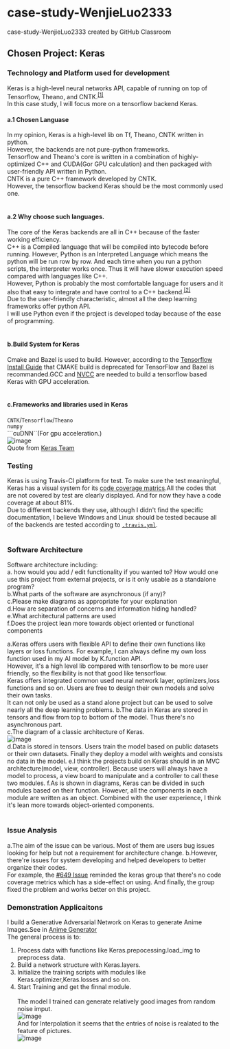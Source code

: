# case-study-WenjieLuo2333
case-study-WenjieLuo2333 created by GitHub Classroom

## Chosen Project: Keras<br>
### Technology and Platform used for development<br>
  Keras is a high-level neural networks API, capable of running on top of Tensorflow, Theano, and CNTK.<sup>[[1]](https://towardsdatascience.com/introduction-to-deep-learning-with-keras-17c09e4f0eb2)</sup><br>
  In this case study, I will focus more on a tensorflow backend Keras.<br>
  #### a.1 Chosen Languase<br>
  In my opinion, Keras is a high-level lib on Tf, Theano, CNTK written in python.<br>
  However, the backends are not pure-python frameworks.<br>
  Tensorflow and Theano's core is written in a combination of highly-optimized C++ and CUDA(Gor GPU calculation) and then packaged with user-friendly API written in Python.<br>
  CNTK is a pure C++ framework developed by CNTK.<br>
  However, the tensorflow backend Keras should be the most commonly used one.<br><br>
  #### a.2 Why choose such languages.
  The core of the Keras backends are all in C++ because of the faster working efficiency.<br>
  C++ is a Compiled language that will be compiled into bytecode before running. However, Python is an Interpreted Language which means the python will be run row by row. And each time when you run a python scripts, the interpreter works once. Thus it will have slower execution speed compared with languages like C++.<br>
  However, Python is probably the most comfortable language for users and it also that easy to integrate and have control to a C++ backend.<sup>[[2]](https://stackoverflow.com/questions/35677724/tensorflow-why-was-python-the-chosen-language)</sup><br/>Due to the user-friendly characteristic, almost all the deep learning frameworks offer python API.<br>
  I will use Python even if the project is developed today because of the ease of programming.<br><br>
  #### b.Build System for Keras
  Cmake and Bazel is used to build. However, according to the [Tensorflow Install Guide](https://github.com/tensorflow/tensorflow/tree/master/tensorflow/contrib/cmake) that CMAKE build is deprecated for TensorFlow and Bazel is recommanded.GCC and [NVCC](https://en.wikipedia.org/wiki/NVIDIA_CUDA_Compiler) are needed to build a tensorflow based Keras with GPU acceleration.<br><br>
  #### c.Frameworks and libraries used in Keras
  ```CNTK```/```Tensorflow```/```Theano```<br>
  ```numpy```<br>
  ```cuDNN``(For gpu acceleration.)<br>
  ![image](https://github.com/ec500-software-engineering/case-study-WenjieLuo2333/blob/master/Install_Requirements_Keras.png)<br>
  Quote from [Keras Team](https://github.com/keras-team/keras/tree/master/keras/backend)
  
### Testing<br>
Keras is using Travis-CI platform for test. To make sure the test meaningful, Keras has a visual system for its [code coverage matrics](https://coveralls.io/github/phreeza/keras).All the codes that are not covered by test are clearly displayed. And for now they have a code coverage at about 81%.<br>
Due to different backends they use, although I didn't find the specific documentation, I believe Windows and Linux should be tested because all of the backends are tested according to [```.travis.yml```](https://github.com/keras-team/keras/blob/master/.travis.yml).
<br><br>

### Software Architecture<br>
Software architecture including:<br> a. how would you add / edit functionality if you wanted to? How would one use this project from external projects, or is it only usable as a standalone program?<br>b.What parts of the software are asynchronous (if any)?
<br>c.Please make diagrams as appropriate for your explanation<br>d.How are separation of concerns and information hiding handled?<br>e.What architectural patterns are used<br>f.Does the project lean more towards object oriented or functional components<br>

a.Keras offers users with flexible API to define their own functions like layers or loss functions. For example, I can always define my own loss function used in my AI model by K.function API.<br> However, it's a high level lib compared with tensorflow to be more user friendly, so the flexibility is not that good like tensorflow.<br>
Keras offers integrated common used neural network layer, optimizers,loss functions and so on. Users are free to design their own models and solve their own tasks.<br>It can not only be used as a stand alone project but can be used to solve nearly all the deep learning problems.
b.The data in Keras are stored in tensors and flow from top to bottom of the model. Thus there's no asynchronous part.<br>
c.The diagram of a classic architecture of Keras.<br>![image](https://github.com/ec500-software-engineering/case-study-WenjieLuo2333/blob/master/Frameworks.png)<br>
d.Data is stored in tensors. Users train the model based on public datasets or their own datasets. Finally they deploy a model with weights and consists no data in the model.
e.I think the projects build on Keras should in an MVC architecture(model, view, controller). Because users will always have a model to process, a view board to manipulate and a controller to call these two modules.
f.As is shown in diagrams, Keras can be divided in such modules based on their function. However, all the components in each module are written as an object. Combined with the user experience, I think it's lean more towards object-oriented components.<br><br>

### Issue Analysis<br>
a.The aim of the issue can be various. Most of them are users bug issues looking for help but not a requirement for architecture change. b.However, there're issues for system developing and helped developers to better organize their codes.<br>
For example, the [#649 Issue](https://github.com/keras-team/keras/issues/649) reminded the keras group that there's no code coverage metrics which has a side-effect on using. And finally, the group fixed the problem and works better on this project.<br>

### Demonstration Applicaitons<br>
I build a Generative Adversarial Network on Keras to generate Anime Images.See in [Anime Generator](https://github.com/WenjieLuo2333/Anime_Generator)<br> 
The general process is to:<br>
1. Process data with functions like Keras.prepocessing.load_img to preprocess data.<br>
2. Build a network structure with Keras.layers.<br>
3. Initialize the training scripts with modules like Keras.optimizer,Keras.losses and so on.<br>
4. Start Training and get the finnal module.<br><br>
The model I trained can generate relatively good images from random noise imput.<br>
![image](https://github.com/WenjieLuo2333/Anime_Generator/blob/master/Res_DRAGAN/Predict_2.png)<br>
And for Interpolation it seems that the entries of noise is realated to the feature of pictures.<br>
![image](https://github.com/WenjieLuo2333/Anime_Generator/blob/master/Res_DRAGAN/inter_2.png)<br>
